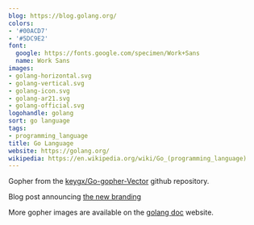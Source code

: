 ```yaml
---
blog: https://blog.golang.org/
colors:
- '#00ACD7'
- '#5DC9E2'
font:
  google: https://fonts.google.com/specimen/Work+Sans
  name: Work Sans
images:
- golang-horizontal.svg
- golang-vertical.svg
- golang-icon.svg
- golang-ar21.svg
- golang-official.svg
logohandle: golang
sort: go language
tags:
- programming_language
title: Go Language
website: https://golang.org/
wikipedia: https://en.wikipedia.org/wiki/Go_(programming_language)
---
```


Gopher from the [keygx/Go-gopher-Vector](https://github.com/keygx/Go-gopher-Vector) github repository.

Blog post announcing [the new branding](https://blog.golang.org/go-brand)

More gopher images are available on the [golang doc](https://golang.org/doc/gopher/) website.
